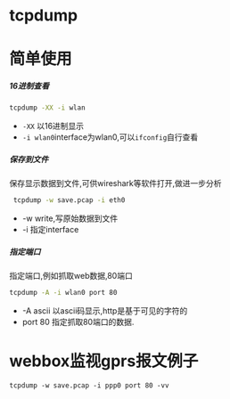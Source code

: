 # tcpdump

# 简单使用

##### 16进制查看
```bash
tcpdump -XX -i wlan
```
* `-XX` 以16进制显示
* `-i wlan0`interface为wlan0,可以`ifconfig`自行查看

##### 保存到文件
保存显示数据到文件,可供wireshark等软件打开,做进一步分析
```bash
 tcpdump -w save.pcap -i eth0
```
* -w write,写原始数据到文件
* -i 指定interface

##### 指定端口
指定端口,例如抓取web数据,80端口
```bash
tcpdump -A -i wlan0 port 80
```
* -A ascii 以ascii码显示,http是基于可见的字符的
* port 80 指定抓取80端口的数据.

# webbox监视gprs报文例子

```
tcpdump -w save.pcap -i ppp0 port 80 -vv
```
